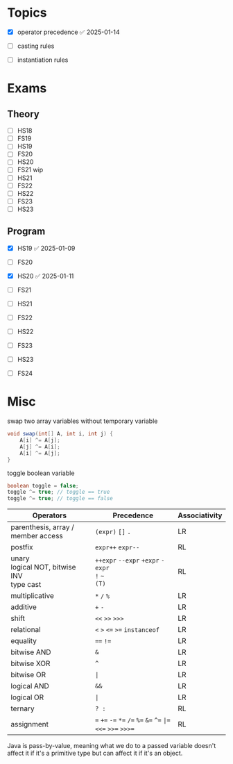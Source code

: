 
# Topics

- [x] operator precedence ✅ 2025-01-14
- [ ] casting rules
- [ ] instantiation rules


# Exams

## Theory

- [ ] HS18
- [ ] FS19
- [ ] HS19
- [ ] FS20
- [ ] HS20
- [ ] FS21 wip
- [ ] HS21
- [ ] FS22
- [ ] HS22
- [ ] FS23
- [ ] HS23

## Program

- [x] HS19 ✅ 2025-01-09
- [ ] FS20
- [x] HS20 ✅ 2025-01-11
- [ ] FS21
- [ ] HS21
- [ ] FS22
- [ ] HS22
- [ ] FS23
- [ ] HS23
- [ ] FS24



# Misc

swap two array variables without temporary variable
```java
void swap(int[] A, int i, int j) {
	A[i] ^= A[j];
	A[j] ^= A[i];
	A[i] ^= A[j];
}
```


toggle boolean variable
```java
boolean toggle = false;
toggle ^= true;	// toggle == true
toggle ^= true; // toggle == false
```



| Operators                                      | Precedence                                                      | Associativity |
| ---------------------------------------------- | --------------------------------------------------------------- | ------------- |
| parenthesis, array / member access             | `(expr)` `[]` `.`                                               | LR            |
| postfix                                        | `expr++` `expr--`                                               | RL            |
| unary<br>logical NOT, bitwise INV<br>type cast | `++expr` `--expr` `+expr` `-expr`<br>`!` `~`<br>`(T)`           | RL            |
| multiplicative                                 | `*` `/` `%`                                                     | LR            |
| additive                                       | `+` `-`                                                         | LR            |
| shift                                          | `<<` `>>` `>>>`                                                 | LR            |
| relational                                     | `<` `>` `<=` `>=` `instanceof`                                  | LR            |
| equality                                       | `==` `!=`                                                       | LR            |
| bitwise AND                                    | `&`                                                             | LR            |
| bitwise XOR                                    | `^`                                                             | LR            |
| bitwise OR                                     | `\|`                                                            | LR            |
| logical AND                                    | `&&`                                                            | LR            |
| logical OR                                     | `\|`                                                            | LR            |
| ternary                                        | `? :`                                                           | RL            |
| assignment                                     | `=` `+=` `-=` `*=` `/=` `%=` `&=` `^=` `\|=` `<<=` `>>=` `>>>=` | RL            |


Java is pass-by-value, meaning what we do to a passed variable doesn't affect it if it's a primitive type but can affect it if it's an object.



